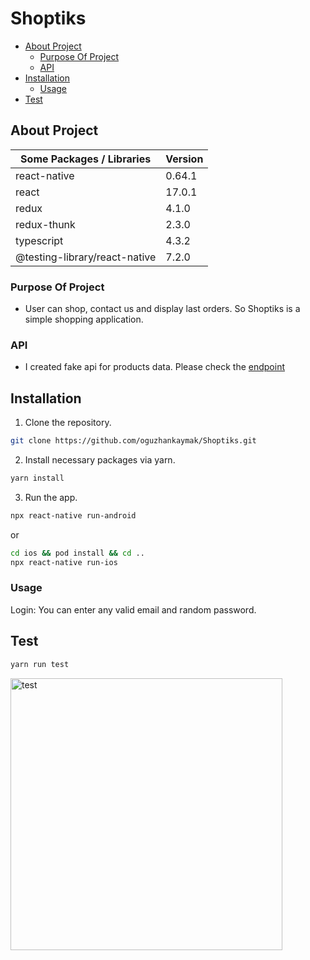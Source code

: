 # Shoptiks

<!-- Contents -->

- [About Project](#about-project)
  - [Purpose Of Project](#purpose-of-project)
  - [API](#api)
- [Installation](#installation)
  - [Usage](#usage)
- [Test](#test)

## About Project

| Some Packages / Libraries     | Version |
| -------------------------     | ------- |
| react-native                  | 0.64.1  |
| react                         | 17.0.1  |
| redux                         | 4.1.0   |
| redux-thunk                   | 2.3.0   |
| typescript                    | 4.3.2   |
| @testing-library/react-native | 7.2.0   |

### Purpose Of Project

- User can shop, contact us and display last orders. So Shoptiks is a simple shopping application.

### API

- I created fake api for products data. Please check the [endpoint](https://mobile-shopiks.herokuapp.com/getProducts)

## Installation

1. Clone the repository.

```sh
git clone https://github.com/oguzhankaymak/Shoptiks.git
```

2. Install necessary packages via yarn.

```sh
yarn install
```

3. Run the app.

```sh
npx react-native run-android
```
  or

```sh
cd ios && pod install && cd ..
npx react-native run-ios
```

### Usage

Login: You can enter any valid email and random password.

## Test

```sh
yarn run test
```
<img width="435" alt="test" src="https://user-images.githubusercontent.com/36153454/121032798-4aecb680-c7b4-11eb-8393-c3b56185a44d.png">



